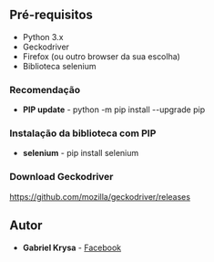 ## Pré-requisitos

* Python 3.x
* Geckodriver
* Firefox (ou outro browser da sua escolha)
* Biblioteca selenium

### Recomendação
* **PIP update** - python -m pip install --upgrade pip

### Instalação da biblioteca com PIP
 * **selenium** - pip install selenium 

### Download Geckodriver 
https://github.com/mozilla/geckodriver/releases

## Autor

* **Gabriel Krysa** - [Facebook](https://www.facebook.com/Krysa99)
